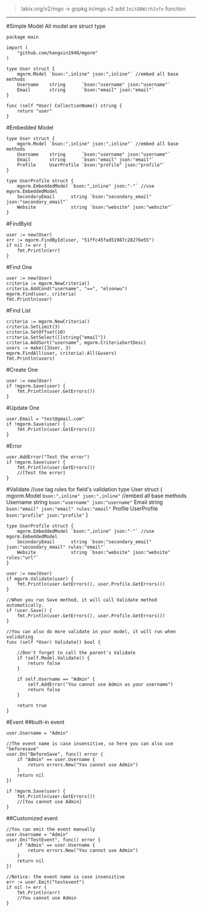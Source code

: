 > labix.org/v2/mgo -> gopkg.in/mgo.v2
> add `InitDBWithInfo` function

------

#Simple Model
All model are struct type

    package main

    import (
		"github.com/hangxin1940/mgorm"
	)

	type User struct {
		mgorm.Model `bson:",inline" json:",inline"` //embed all base methods
		Username    string      `bson:"username" json:"username"`
		Email       string      `bson:"email" json:"email"`
	}

	func (self *User) CollectionName() string {
		return "user"
	}

#Embedded Model

	type User struct {
		mgorm.Model `bson:",inline" json:",inline"` //embed all base methods
		Username    string      `bson:"username" json:"username"`
		Email       string      `bson:"email" json:"email"`
		Profile     UserProfile `bson:"profile" json:"profile"`
	}
	
    type UserProfile struct {
		mgorm.EmbeddedModel `bson:",inline" json:"-"` //use mgorm.EmbeddedModel
		SecondaryEmail      string `bson:"secondary_email" json:"secondary_email"`
		Website             string `bson:"website" json:"website"`
	}

#FindById

    user := new(User)
    err := mgorm.FindById(user, "51ffc45fad51987c28276e55")
    if nil != err {
	    fmt.Println(err)
    }
    
#Find One

	user := new(User)
    criteria := mgorm.NewCriteria()
    criteria.AddCond("username", "==", "elsonwu")
    mgorm.Find(user, criteria)
	fmt.Println(user)

#Find List

	criteria := mgorm.NewCriteria()
	criteria.SetLimit(3)
	criteria.SetOffset(10)
	criteria.SetSelect([]string{"email"})
	criteria.AddSort("username", mgorm.CriteriaSortDesc)
	users := make([]User, 3)
	mgorm.FindAll(user, criteria).All(&users)
	fmt.Println(users)
	
#Create One
    
    user := new(User)
    if !mgorm.Save(user) {
		fmt.Println(user.GetErrors())
	}
		
#Update One

    user.Email = "test@gmail.com"
	if !mgorm.Save(user) {
		fmt.Println(user.GetErrors())
	}	
	
#Error

	user.AddError("Test the error")
	if !mgorm.Save(user) {
		fmt.Println(user.GetErrors())
		//[Test the error]
	}
	
#Validate
	//use tag rules for field's validation
	type User struct {
		mgorm.Model `bson:",inline" json:",inline"` //embed all base methods
		Username    string      `bson:"username" json:"username"`
		Email       string      `bson:"email" json:"email" rules:"email"`
		Profile     UserProfile `bson:"profile" json:"profile"`
	}
	
    type UserProfile struct {
		mgorm.EmbeddedModel `bson:",inline" json:"-"` //use mgorm.EmbeddedModel
		SecondaryEmail      string `bson:"secondary_email" json:"secondary_email" rules:"email"`
		Website             string `bson:"website" json:"website" rules:"url"`
	}
	
	user := new(User)
	if mgorm.Validate(user) {
		fmt.Println(user.GetErrors(), user.Profile.GetErrors())
	}
	
	//When you run Save method, it will call Validate method automatically.
	if !user.Save() {
		fmt.Println(user.GetErrors(), user.Profile.GetErrors())
	}
	
	//You can also do more validate in your model, it will run when validating
	func (self *User) Validate() bool {
	
		//Don't forget to call the parent's Validate
	    if !self.Model.Validate() {
	    	return false
	    }
	    
	    if self.Username == "Admin" {
	    	self.AddError("You cannot use Admin as your username")
	    	return false
	    }
	    
	    return true
	}
	
#Event
##built-in event

	user.Username = "Admin"
	
	//The event name is case insensitive, so here you can also use "beforesave"
	user.On("BeforeSave", func() error {
		if "Admin" == user.Username {
			return errors.New("You cannot use Admin")
		}
		return nil
	})

	if !mgorm.Save(user) {
		fmt.Println(user.GetErrors())
		//[You cannot use Admin]
	}
	
##Customized event

	//You can emit the event manually
	user.Username = "Admin"
	user.On("TestEvent", func() error {
	    if "Admin" == user.Username {
			return errors.New("You cannot use Admin")
		}
		return nil
	})
	
	//Notice: the event name is case insensitive
	err := user.Emit("testevent")
	if nil != err {
		fmt.Println(err)
		//You cannot use Admin
	}
